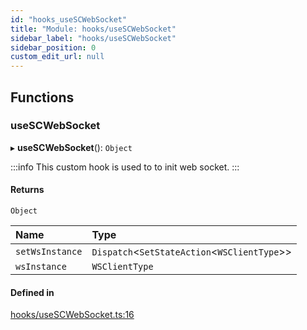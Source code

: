 ```yaml
---
id: "hooks_useSCWebSocket"
title: "Module: hooks/useSCWebSocket"
sidebar_label: "hooks/useSCWebSocket"
sidebar_position: 0
custom_edit_url: null
---
```


## Functions

### useSCWebSocket

▸ **useSCWebSocket**(): `Object`

:::info
This custom hook is used to to init web socket.
:::

#### Returns

`Object`

| Name | Type |
| :------ | :------ |
| `setWsInstance` | `Dispatch`<`SetStateAction`<`WSClientType`\>\> |
| `wsInstance` | `WSClientType` |

#### Defined in

[hooks/useSCWebSocket.ts:16](https://github.com/selfcommunity/community-ui/blob/cab08cf/packages/sc-core/src/hooks/useSCWebSocket.ts#L16)
